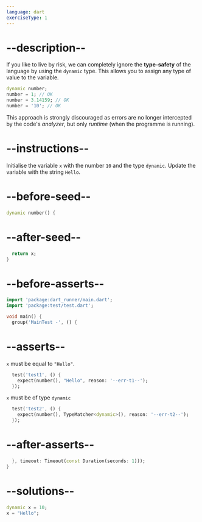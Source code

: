 ```yaml
---
language: dart
exerciseType: 1
---
```


# --description--

If you like to live by risk, we can completely ignore the __type-safety__ of the language by using the `dynamic` type.
This allows you to assign any type of value to the variable.

```dart
dynamic number;
number = 1; // OK
number = 3.14159; // OK
number = '10'; // OK
```

This approach is strongly discouraged as errors are no longer intercepted by the code's _analyzer_, but only _runtime_ (when the programme is running).

# --instructions--

Initialise the variable `x` with the number `10` and the type `dynamic`.
Update the variable with the string `Hello`.

# --before-seed--

```dart
dynamic number() {
```

# --after-seed--

```dart
  return x;
}
```

# --before-asserts--

```dart
import 'package:dart_runner/main.dart';
import 'package:test/test.dart';

void main() {
  group('MainTest -', () {
```

# --asserts--

`x` must be equal to `"Hello"`.

```dart
  test('test1', () {
    expect(number(), "Hello", reason: '--err-t1--');
  });
```

`x` must be of type `dynamic`

```dart
  test('test2', () {
    expect(number(), TypeMatcher<dynamic>(), reason: '--err-t2--');
  });
```

# --after-asserts--

```dart
  }, timeout: Timeout(const Duration(seconds: 1)));
}
```

# --solutions--

```dart
dynamic x = 10;
x = "Hello";
```
